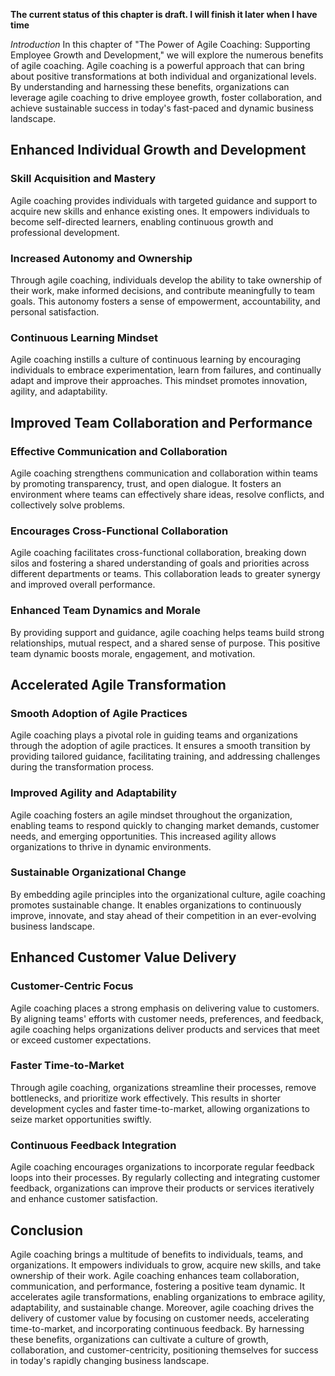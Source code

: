 **The current status of this chapter is draft. I will finish it later when I have time**

*Introduction* In this chapter of "The Power of Agile Coaching: Supporting Employee Growth and Development," we will explore the numerous benefits of agile coaching. Agile coaching is a powerful approach that can bring about positive transformations at both individual and organizational levels. By understanding and harnessing these benefits, organizations can leverage agile coaching to drive employee growth, foster collaboration, and achieve sustainable success in today's fast-paced and dynamic business landscape.

Enhanced Individual Growth and Development
------------------------------------------

### Skill Acquisition and Mastery

Agile coaching provides individuals with targeted guidance and support to acquire new skills and enhance existing ones. It empowers individuals to become self-directed learners, enabling continuous growth and professional development.

### Increased Autonomy and Ownership

Through agile coaching, individuals develop the ability to take ownership of their work, make informed decisions, and contribute meaningfully to team goals. This autonomy fosters a sense of empowerment, accountability, and personal satisfaction.

### Continuous Learning Mindset

Agile coaching instills a culture of continuous learning by encouraging individuals to embrace experimentation, learn from failures, and continually adapt and improve their approaches. This mindset promotes innovation, agility, and adaptability.

Improved Team Collaboration and Performance
-------------------------------------------

### Effective Communication and Collaboration

Agile coaching strengthens communication and collaboration within teams by promoting transparency, trust, and open dialogue. It fosters an environment where teams can effectively share ideas, resolve conflicts, and collectively solve problems.

### Encourages Cross-Functional Collaboration

Agile coaching facilitates cross-functional collaboration, breaking down silos and fostering a shared understanding of goals and priorities across different departments or teams. This collaboration leads to greater synergy and improved overall performance.

### Enhanced Team Dynamics and Morale

By providing support and guidance, agile coaching helps teams build strong relationships, mutual respect, and a shared sense of purpose. This positive team dynamic boosts morale, engagement, and motivation.

Accelerated Agile Transformation
--------------------------------

### Smooth Adoption of Agile Practices

Agile coaching plays a pivotal role in guiding teams and organizations through the adoption of agile practices. It ensures a smooth transition by providing tailored guidance, facilitating training, and addressing challenges during the transformation process.

### Improved Agility and Adaptability

Agile coaching fosters an agile mindset throughout the organization, enabling teams to respond quickly to changing market demands, customer needs, and emerging opportunities. This increased agility allows organizations to thrive in dynamic environments.

### Sustainable Organizational Change

By embedding agile principles into the organizational culture, agile coaching promotes sustainable change. It enables organizations to continuously improve, innovate, and stay ahead of their competition in an ever-evolving business landscape.

Enhanced Customer Value Delivery
--------------------------------

### Customer-Centric Focus

Agile coaching places a strong emphasis on delivering value to customers. By aligning teams' efforts with customer needs, preferences, and feedback, agile coaching helps organizations deliver products and services that meet or exceed customer expectations.

### Faster Time-to-Market

Through agile coaching, organizations streamline their processes, remove bottlenecks, and prioritize work effectively. This results in shorter development cycles and faster time-to-market, allowing organizations to seize market opportunities swiftly.

### Continuous Feedback Integration

Agile coaching encourages organizations to incorporate regular feedback loops into their processes. By regularly collecting and integrating customer feedback, organizations can improve their products or services iteratively and enhance customer satisfaction.

Conclusion
----------

Agile coaching brings a multitude of benefits to individuals, teams, and organizations. It empowers individuals to grow, acquire new skills, and take ownership of their work. Agile coaching enhances team collaboration, communication, and performance, fostering a positive team dynamic. It accelerates agile transformations, enabling organizations to embrace agility, adaptability, and sustainable change. Moreover, agile coaching drives the delivery of customer value by focusing on customer needs, accelerating time-to-market, and incorporating continuous feedback. By harnessing these benefits, organizations can cultivate a culture of growth, collaboration, and customer-centricity, positioning themselves for success in today's rapidly changing business landscape.
